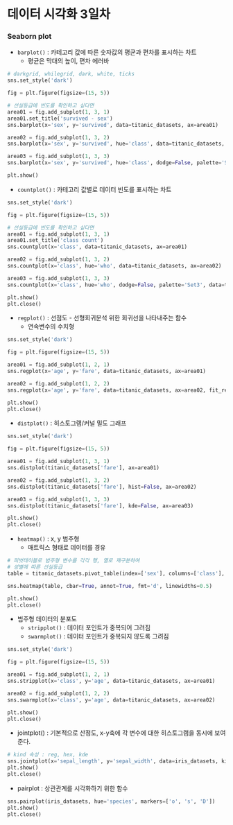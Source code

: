 # 데이터 시각화 3일차

### Seaborn plot

- `barplot()` : 카테고리 값에 따른 숫자값의 평균과 편차를 표시하는 차트
  - 평균은 막대의 높이, 편차 에러바

```python
# darkgrid, whilegrid, dark, white, ticks
sns.set_style('dark')

fig = plt.figure(figsize=(15, 5))

# 선실등급에 빈도를 확인하고 싶다면
area01 = fig.add_subplot(1, 3, 1)
area01.set_title('survived - sex')
sns.barplot(x='sex', y='survived', data=titanic_datasets, ax=area01)

area02 = fig.add_subplot(1, 3, 2)
sns.barplot(x='sex', y='survived', hue='class', data=titanic_datasets, ax=area02)

area03 = fig.add_subplot(1, 3, 3)
sns.barplot(x='sex', y='survived', hue='class', dodge=False, palette='Set2', data=titanic_datasets, ax=area03)

plt.show()
```

- `countplot()` : 카테고리 값별로 데이터 빈도를 표시하는 차트

```python
sns.set_style('dark')

fig = plt.figure(figsize=(15, 5))

# 선실등급에 빈도를 확인하고 싶다면
area01 = fig.add_subplot(1, 3, 1)
area01.set_title('class count')
sns.countplot(x='class', data=titanic_datasets, ax=area01)

area02 = fig.add_subplot(1, 3, 2)
sns.countplot(x='class', hue='who', data=titanic_datasets, ax=area02)

area03 = fig.add_subplot(1, 3, 3)
sns.countplot(x='class', hue='who', dodge=False, palette='Set3', data=titanic_datasets, ax=area03)

plt.show()
plt.close()
```

- `regplot()` : 선점도 - 선형회귀분석 위한 회귀선을 나타내주는 함수
  - 연속변수의 수치형

```python
sns.set_style('dark')

fig = plt.figure(figsize=(15, 5))

area01 = fig.add_subplot(1, 2, 1)
sns.regplot(x='age', y='fare', data=titanic_datasets, ax=area01)

area02 = fig.add_subplot(1, 2, 2)
sns.regplot(x='age', y='fare', data=titanic_datasets, ax=area02, fit_reg=False)

plt.show()
plt.close()
```

- `distplot()` : 히스토그램/커널 밀도 그래프

```python
sns.set_style('dark')

fig = plt.figure(figsize=(15, 5))

area01 = fig.add_subplot(1, 3, 1)
sns.distplot(titanic_datasets['fare'], ax=area01)

area02 = fig.add_subplot(1, 3, 2)
sns.distplot(titanic_datasets['fare'], hist=False, ax=area02)

area03 = fig.add_subplot(1, 3, 3)
sns.distplot(titanic_datasets['fare'], kde=False, ax=area03)

plt.show()
plt.close()
```

- `heatmap()` : x, y 범주형
  - 매트릭스 형태로 데이터를 경유

```python
# 피벗테이블로 범주형 변수를 각각 행, 열로 재구분하여
# 성별에 따른 선실등급
table = titanic_datasets.pivot_table(index=['sex'], columns=['class'], aggfunc='size')

sns.heatmap(table, cbar=True, annot=True, fmt='d', linewidths=0.5)

plt.show()
plt.close()
```

- 범주형 데이터의 분포도
  - `stripplot()` : 데이터 포인트가 중복되어 그려짐
  - `swarmplot()` : 데이터 포인트가 중복되지 않도록 그려짐

```python
sns.set_style('dark')

fig = plt.figure(figsize=(15, 5))

area01 = fig.add_subplot(1, 2, 1)
sns.stripplot(x='class', y='age', data=titanic_datasets, ax=area01)

area02 = fig.add_subplot(1, 2, 2)
sns.swarmplot(x='class', y='age', data=titanic_datasets, ax=area02)

plt.show()
plt.close()
```

- jointplot() : 기본적으로 산점도, x-y축에 각 변수에 대한 히스토그램을 동시에 보여준다.

```python
# kind 속성 : reg, hex, kde
sns.jointplot(x='sepal_length', y='sepal_width', data=iris_datasets, kind='reg')
plt.show()
plt.close()
```

- pairplot : 상관관계를 시각화하기 위한 함수

```python
sns.pairplot(iris_datasets, hue='species', markers=['o', 's', 'D'])
plt.show()
plt.close()
```

